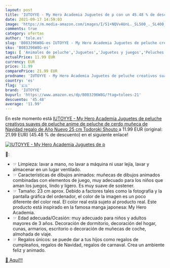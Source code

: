 ```yaml
---
layout: post
title: 'IUTOYYE - My Hero Academia Juguetes de p con un 45.48 % de descuento'
date: 2021-09-17 14:59:03
image: 'https://m.media-amazon.com/images/I/51+NQVvAUnL._SL500_._SL400_.jpg'
comments: true
category: ofertas
author: 'tole.es'
slug: 'B083J96W8G-es IUTOYYE - My Hero Academia Juguetes de peluche creativos...'
sku: 'B083J96W8G-es'
tags: [ 'Animales de peluche','Juguetes','Juguetes y juegos','Peluches','iutoyye','juguetes','peluche', ]
actualPrice: 11.99 EUR
currency: EUR
price: 11.99
comparePrice: 21.99 EUR
prodname: 'IUTOYYE - My Hero Academia Juguetes de peluche creativos suaves de peluche anime de peluche de cerdo muñeca de Navidad regalo de Año Nuevo 25 cm  Todoroki Shouto '
country: 'es'
flag: '🇪🇸'
brand: 'IUTOYYE'
buyurl: 'https://www.amazon.es/dp/B083J96W8G/?tag=tolees-21'
descuento: '45.48'
average: '11.99'
---
```


En este momento está [IUTOYYE - My Hero Academia Juguetes de peluche creativos suaves de peluche anime de peluche de cerdo muñeca de Navidad regalo de Año Nuevo 25 cm  Todoroki Shouto ](https://www.amazon.es/dp/B083J96W8G/?tag=tolees-21) a 11.99 EUR (original: 21.99 EUR) (45.48 %  de descuento) en el siguiente enlace!

[![IUTOYYE - My Hero Academia Juguetes de p](https://m.media-amazon.com/images/I/51+NQVvAUnL._SL500_._SL400_.jpg)](https://www.amazon.es/dp/B083J96W8G/?tag=tolees-21)

🔎:

- ☞ Limpieza: lavar a mano, no lavar a máquina ni usar lejía, lavar y almacenar en un lugar ventilado.
- ☞ Características de dibujos animados: muñecas de dibujos animados combinadas con elementos de juego, muy adecuado para los niños que aman los juegos, lindo y ligero. Es muy suave de sostener.
- ☞ Tamaño: 23 cm aprox. Debido a factores tales como la fotografía y la pantalla gráfica del ordenador, el color de la imagen es un poco diferente del color real. El color real está sujeto al producto real. Este producto está inspirado en la famosa manga japonesa: My Hero Academia.
- ☞ Edad adecuada/Ocasión: muy adecuado para niños y adultos mayores de 3 años. Decoración de dormitorio, decoración del hogar, cunas, armarios, escritorio o decoración de muñecas de coche, almohada de viaje.
- ☞ Regalos únicos: se puede dar a tus hijos como regalos de cumpleaños, regalos de Navidad, regalos de carnaval. Crea un ambiente feliz y animado.

[🛒 Aquí!!!](https://www.amazon.es/dp/B083J96W8G/?tag=tolees-21)
